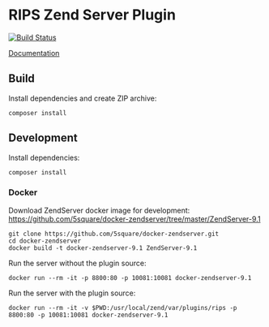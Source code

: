 # RIPS Zend Server Plugin

[![Build Status](https://travis-ci.org/rips/zend-server.svg?branch=master)](https://travis-ci.org/rips/zend-server)

[Documentation](https://kb.ripstech.com/display/DOC/Zend+Server)

## Build

Install dependencies and create ZIP archive:

    composer install

## Development

Install dependencies:

    composer install

### Docker

Download ZendServer docker image for development: https://github.com/5square/docker-zendserver/tree/master/ZendServer-9.1
    
    git clone https://github.com/5square/docker-zendserver.git
    cd docker-zendserver
    docker build -t docker-zendserver-9.1 ZendServer-9.1

Run the server without the plugin source:

    docker run --rm -it -p 8800:80 -p 10081:10081 docker-zendserver-9.1
    
Run the server with the plugin source:

    docker run --rm -it -v $PWD:/usr/local/zend/var/plugins/rips -p 8800:80 -p 10081:10081 docker-zendserver-9.1

